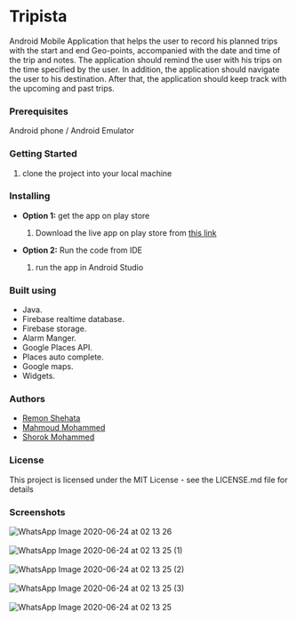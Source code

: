 # Tripista
Android Mobile Application that helps the user to record his planned trips with the start and end Geo-points, accompanied with the date and time of the trip and notes. The application should remind the user with his trips on the time specified by the user. In addition, the application should navigate the user to his destination. After that, the application should keep track with the upcoming and past trips. 

### Prerequisites
Android phone / Android Emulator <br />

### Getting Started
1. clone the project into your local machine

### Installing
- **Option 1:**  get the app on play store
  1. Download the live app on play store from [this link](https://play.google.com/store/apps/details?id=com.iti.intake40.tripista)
  
- **Option 2:** Run the code from IDE
  1. run the app in Android Studio
  
 ### Built using
 - Java.
 - Firebase realtime database.
 - Firebase storage.
 - Alarm Manger.
 - Google Places API.
 - Places auto complete.
 - Google maps.
 - Widgets.
  
 ### Authors
   - [Remon Shehata](https://github.com/RemonShehata)
   - [Mahmoud Mohammed](https://github.com/MahmoudMohamed960)
   - [Shorok Mohammed](https://github.com/Shorouk278) 
  
  
 ### License
 This project is licensed under the MIT License - see the LICENSE.md file for details
 
 ### Screenshots
![WhatsApp Image 2020-06-24 at 02 13 26](https://user-images.githubusercontent.com/47400411/85480666-b13af200-b5c0-11ea-9147-15ed694069b5.jpeg)<br /><br />
![WhatsApp Image 2020-06-24 at 02 13 25 (1)](https://user-images.githubusercontent.com/47400411/85480672-b39d4c00-b5c0-11ea-8998-f3726571ee24.jpeg)<br /><br />
![WhatsApp Image 2020-06-24 at 02 13 25 (2)](https://user-images.githubusercontent.com/47400411/85480678-b5ffa600-b5c0-11ea-98ff-7dceb512e718.jpeg)<br /><br />
![WhatsApp Image 2020-06-24 at 02 13 25 (3)](https://user-images.githubusercontent.com/47400411/85480682-b730d300-b5c0-11ea-949f-2da4f9b9d408.jpeg)<br /><br />
![WhatsApp Image 2020-06-24 at 02 13 25](https://user-images.githubusercontent.com/47400411/85480689-b8fa9680-b5c0-11ea-8763-4bd4911e55b6.jpeg)<br /><br />
